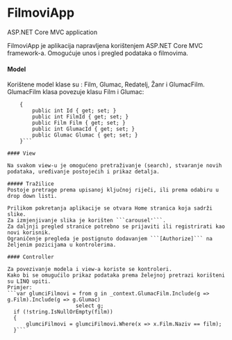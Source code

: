 # FilmoviApp
ASP.NET Core MVC application

FilmoviApp je aplikacija napravljena korištenjem ASP.NET Core MVC framework-a.
Omogućuje unos i pregled podataka o filmovima.

#### Model

Korištene model klase su : Film, Glumac, Redatelj, Žanr i GlumacFilm.
GlumacFilm klasa povezuje klasu Film i Glumac:
```public class GlumacFilm
    {
        public int Id { get; set; }
        public int FilmId { get; set; }
        public Film Film { get; set; }
        public int GlumacId { get; set; }
        public Glumac Glumac { get; set; }
    }```

#### View

Na svakom view-u je omogućeno pretraživanje (search), stvaranje novih podataka, uređivanje postojećih i prikaz detalja.

##### Tražilice
Postoje pretrage prema upisanoj ključnoj riječi, ili prema odabiru u drop down listi.

Prilikom pokretanja aplikacije se otvara Home stranica koja sadrži slike.
Za izmjenjivanje slika je korišten ```carousel'```.
Za daljnji pregled stranice potrebno se prijaviti ili registrirati kao novi korisnik.
Ograničenje pregleda je postignuto dodavanjem ```[Authorize]``` na željenim pozicijama u kontrolerima.

#### Controller

Za povezivanje modela i view-a koriste se kontroleri.
Kako bi se omugućilo prikaz podataka prema želejnoj pretrazi korišteni su LINQ upiti.
Primjer:
```var glumciFilmovi = from g in _context.GlumacFilm.Include(g => g.Film).Include(g => g.Glumac)
                      select g;
  if (!string.IsNullOrEmpty(film))
  {
	  glumciFilmovi = glumciFilmovi.Where(x => x.Film.Naziv == film);
  }```
